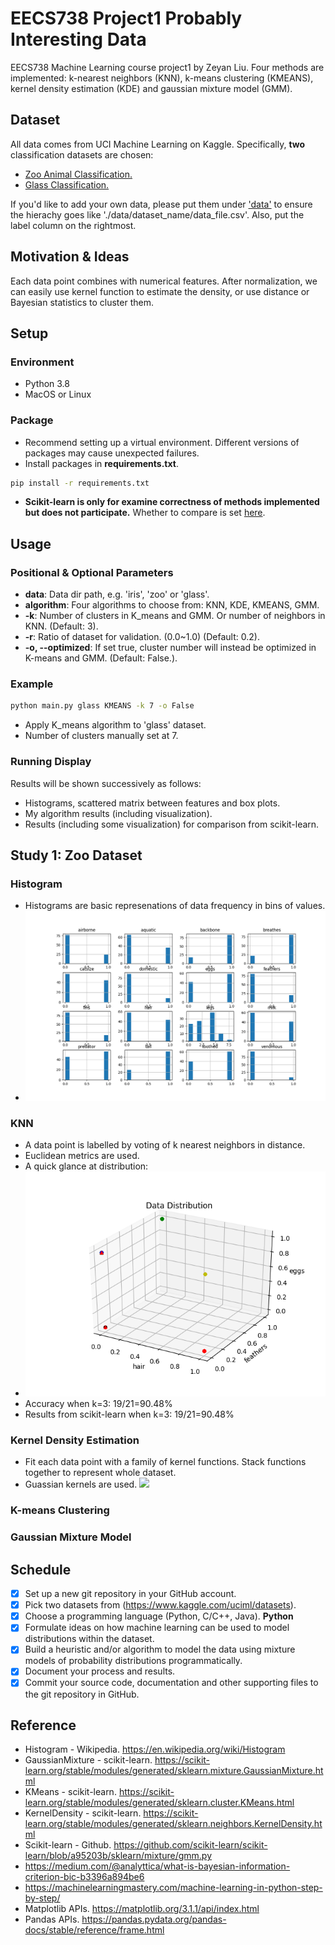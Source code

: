 # EECS738 Project1 Probably Interesting Data
EECS738 Machine Learning course project1 by Zeyan Liu. Four methods are implemented: k-nearest neighbors (KNN), k-means clustering (KMEANS), kernel density estimation (KDE) and gaussian mixture model (GMM).

## Dataset
All data comes from UCI Machine Learning on Kaggle. Specifically, **two** classification datasets are chosen:
* [Zoo Animal Classification.](https://www.kaggle.com/uciml/zoo-animal-classification)
* [Glass Classification.](https://www.kaggle.com/uciml/glass)

If you'd like to add your own data, please put them under ['data'](https://github.com/liuzey/EECS738/tree/main/data) to ensure the hierachy goes like './data/dataset_name/data_file.csv'. Also, put the label column on the rightmost.

## Motivation & Ideas
Each data point combines with numerical features. After normalization, we can easily use kernel function to estimate the density, or use distance or Bayesian statistics to cluster them.

## Setup
### Environment
* Python 3.8
* MacOS or Linux

### Package
* Recommend setting up a virtual environment. Different versions of packages may cause unexpected failures.
* Install packages in **requirements.txt**.
```bash
pip install -r requirements.txt
``` 
* **Scikit-learn is only for examine correctness of methods implemented but does not participate.** Whether to compare is set [here](https://github.com/liuzey/EECS738/blob/b88d30af51394cd80eecf678254439cb6e0f823c/main.py#L76).

## Usage
### Positional & Optional Parameters
* **data**: Data dir path, e.g. 'iris', 'zoo' or 'glass'.
* **algorithm**: Four algorithms to choose from: KNN, KDE, KMEANS, GMM.
* **-k**: Number of clusters in K_means and GMM. Or number of neighbors in KNN. (Default: 3).
* **-r**: Ratio of dataset for validation. (0.0~1.0) (Default: 0.2).
* **-o, --optimized**: If set true, cluster number will instead be optimized in K-means and GMM. (Default: False.).

### Example
```bash
python main.py glass KMEANS -k 7 -o False
```
* Apply K_means algorithm to 'glass' dataset.
* Number of clusters manually set at 7.

### Running Display
Results will be shown successively as follows:
* Histograms, scattered matrix between features and box plots.
* My algorithm results (including visualization).
* Results (including some visualization) for comparison from scikit-learn.

## Study 1: Zoo Dataset
### Histogram
* Histograms are basic represenations of data frequency in bins of values.
* ![](https://github.com/liuzey/EECS738/blob/main/saved_fig/Zoo_hist.png)

### KNN
* A data point is labelled by voting of k nearest neighbors in distance.
* Euclidean metrics are used.
* A quick glance at distribution:
* ![](https://github.com/liuzey/EECS738/blob/main/saved_fig/Zoo_KNN.png)
* Accuracy when k=3: 19/21=90.48%
* Results from scikit-learn when k=3: 19/21=90.48%

### Kernel Density Estimation
* Fit each data point with a family of kernel functions. Stack functions together to represent whole dataset.
* Guassian kernels are used.
  ![](https://github.com/liuzey/EECS738/blob/main/saved_fig/Zoo_KDE.png)

### K-means Clustering

### Gaussian Mixture Model


## Schedule
- [x] Set up a new git repository in your GitHub account.
- [x] Pick two datasets from (https://www.kaggle.com/uciml/datasets).
- [x] Choose a programming language (Python, C/C++, Java). **Python**
- [x] Formulate ideas on how machine learning can be used to model distributions within the dataset.
- [x] Build a heuristic and/or algorithm to model the data using mixture models of probability distributions programmatically.
- [x] Document your process and results.
- [x] Commit your source code, documentation and other supporting files to the git repository in GitHub.

## Reference
* Histogram - Wikipedia. https://en.wikipedia.org/wiki/Histogram
* GaussianMixture - scikit-learn. https://scikit-learn.org/stable/modules/generated/sklearn.mixture.GaussianMixture.html
* KMeans - scikit-learn. https://scikit-learn.org/stable/modules/generated/sklearn.cluster.KMeans.html
* KernelDensity - scikit-learn. https://scikit-learn.org/stable/modules/generated/sklearn.neighbors.KernelDensity.html
* Scikit-learn - Github. https://github.com/scikit-learn/scikit-learn/blob/a95203b/sklearn/mixture/gmm.py
* https://medium.com/@analyttica/what-is-bayesian-information-criterion-bic-b3396a894be6
* https://machinelearningmastery.com/machine-learning-in-python-step-by-step/
* Matplotlib APIs. https://matplotlib.org/3.1.1/api/index.html
* Pandas APIs. https://pandas.pydata.org/pandas-docs/stable/reference/frame.html
